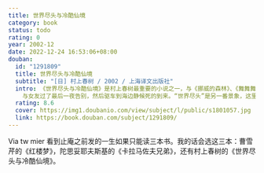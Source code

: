 ```yaml
---
title: 世界尽头与冷酷仙境
category: book
status: todo
rating: 0
year: 2002-12
date: 2022-12-24 16:53:06+08:00
douban:
  id: "1291809"
  title: 世界尽头与冷酷仙境
  subtitle: "[日] 村上春树 / 2002 / 上海译文出版社"
  intro: 《世界尽头与冷酷仙境》是村上春树最重要的小说之一，与《挪威的森林》、《舞舞舞》合称为村上春树三大杰作。小说共40章，单数20章“冷酷仙境”，双数20章为“世界尽头”，这种交叉平行地展开故事情节的手法是村上春树小说的特征，而这部作品是这种特征最典型的体现。“冷酷仙境”写两大黑社会组织在争夺一个老科学家发明的控制人脑的装置，老人躲到了地底。主人公“我”是老人的实验对象，他受到黑社会的恐吓，在老人的孙女帮助下，经过了惊心动魄的地底之旅，好容易找到老人，却被告知由于老人的计算错误，他24小时后离开人世，转往另一世界即“世界尽头”。“我”回到地面上,
    与女友过了最后一夜告别，然后驱车到海边静候死的到来。“世界尽头”是另一番景象，这里与世隔绝，居民相安无事，但人们没有心，没有感情，没有目标。“我”一直想逃离这里，但在即将成功时选择了留下，因为“我”发现“世界尽头”其实是“我”自己造出的。书中想象力奇特，艺术水准高超，情节极其荒诞而主题极其严肃，用变形的手法写出人们对当代资本主义社会的混乱现状逃避无门的真实心态。
  rating: 8.6
  cover: https://img1.doubanio.com/view/subject/l/public/s1801057.jpg
  link: https://book.douban.com/subject/1291809/
---
```


Via tw mier 看到止庵之前发的一生如果只能读三本书。我的话会选这三本：曹雪芹的《红楼梦》，陀思妥耶夫斯基的《卡拉马佐夫兄弟》，还有村上春树的《世界尽头与冷酷仙境》。
